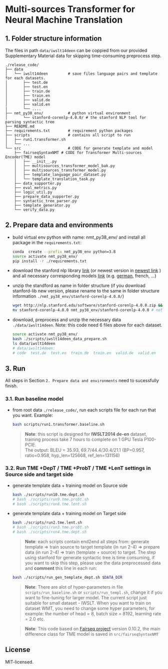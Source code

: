 # Multi-sources Transformer for Neural Machine Translation 
## 1. Folder structure information

The files in path `data/iwslt14deen` can be coppied from our provided Supplementary Material data for skipping time-consuming preprocess step. 
```
./release_code/
├── data
│   └── iwslt14deen         # save files language pairs and template for each datasets.
│       ├── test.de     
│       ├── test.en    
│       ├── train.de    
│       ├── train.en    
│       ├── valid.de    
│       ├── valid.en   
|       └── ....
├── nmt_py38_env/           # python virtual environment 
│       └── stanford-corenlp-4.0.0/ # the stanford NLP tool for parsing syntactic tree 
├── README.md
├── requirements.txt        # requirement python packages
├── scripts                 # contains all script to run 
│   ├── run1.transformer.sh
│   └── ...
└── src                     # CODE for generate template and model
    ├── fairseqSyntaxNMT # CODE for Transformer Multi-sources Encoder(TME) model 
    │   ├── __init__.py
    │   ├── multisources_transformer_model_bak.py
    │   ├── multisources_transformer_model.py
    │   ├── template_language_pair_dataset.py
    │   └── template_translation_task.py
    ├── data_supporter.py
    ├── eval_metrics.py
    ├── logic_util.py
    ├── prepare_data_supporter.py
    ├── syntactic_tree_parser.py
    ├── template_generator.py
    └── verify_data.py
```

## 2. Prepare data and environments

- build virtual env python with name: nmt_py38_env/ and install all package in the `requirements.txt`: 
  
  ```bash 
  conda  create --prefix nmt_py38_env python=3.8 
  source activate nmt_py38_env/
  pip install -r ./requirements.txt
  ``` 
- download the stanford nlp library [link](http://nlp.stanford.edu/software/stanford-corenlp-4.0.0.zip) (or newest version in [newest link](http://nlp.stanford.edu/software/stanford-corenlp-latest.zip) ) and all necessary corresponding models [link](http://nlp.stanford.edu/software/stanford-corenlp-4.0.0-models-german.jar) (e.g. [german](http://nlp.stanford.edu/software/stanford-corenlp-4.0.0-models-german.jar), french, ...)
- unzip the standford as name in folder structure (if you download stanford-lib new version, please rename to the same in folder structure information `./nmt_py38_env/stanford-corenlp-4.0.0/`)
  ```bash  
  wget http://nlp.stanford.edu/software/stanford-corenlp-4.0.0.zip && unzip stanford-corenlp-4.0.0.zip
  mv stanford-corenlp-4.0.0 nmt_py38_env/stanford-corenlp-4.0.0 # note: the stanford corenlp library name maybe different in template  stanford-corenlp-x.x.x, therefore, pls move it to the envs directory in path "nmt_py38_env/stanford-corenlp-4.0.0" for correct path in our scripts 
  ```
- download, preprocess and unzip the necessary data `./data/iwslt14deen`. Note: this code need 6 files above for each dataset.
  ```bash  
  source activate nmt_py38_env/
  bash ./scripts/iwslt14deen_data_prepare.sh
  ls data/iwslt14deen
  # data/iwslt14deen:
  # code  test.de  test.en  train.de  train.en  valid.de  valid.en
  ```

## 3. Run

All steps in Section `2. Prepare data and environments` need to sucessfully finish.

### 3.1. Run baseline model 
- from root data `./release_code/`, run each scripts file for each run that you want. 
    Example:
    ```bash
    bash scripts/run1.transformer.baseline.sh
    ```

    > **Note**: this script is designed for **IWSLT2014 de-en** dataset, training process take 7 hours to complete on 1 GPU Tesla P100-PCIE. </br>The output: 
    BLEU = 35.93, 69.7/44.4/30.4/21.1 (BP=0.957, ratio=0.958, hyp_len=125668, ref_len=131156)

### 3.2. Run TME +DepT / TME +ProbT / TME +LenT settings in Source side and target side 

- generate template data  + training model on Source side 
  ```bash
  bash ./scripts/run10.tme.dept.sh
  # bash ./scripts/run9.tme.probt.sh
  # bash ./scripts/run8.tme.lent.sh
  ```
- generate template data  + training model on Target side 
  ```bash
  bash ./scripts/run2.tme.lent.sh
  # bash ./scripts/run3.tme.probt.sh
  # bash ./scripts/run4.tme.dept.sh
  ```


    > **Note**: each scripts contain end2end all steps from: generate template => train source to target template (in run 2-4) => prepare data (in run 2-4) => train (template + source) to target. The step using stanford for generate syntactic tree is time consuming, if you want to skip this step, please use the data preprocessed data and **comment** this line in each run: 

    
    ```bash
    bash ./scripts/run_gen_template_dept.sh $DATA_DIR
    ```  

    > **Note**: There are alot of hyper-parameters in file `scripts/run_baseline.sh` or `scripts/run_templ.sh`, change it if you want to fine-tuning for larger model. The current script just suitable for small dataset - IWSLT. When you want to train on dataset WMT, you need to change some hyper parameters, for example: the number of head = 8, batch size = 8192, learning rate = 2.0 etc. 

    > **Note**: This code based on [Fairseq project](https://github.com/pytorch/fairseq) version 0.10.2, the main difference class for TME model is saved in `src/fairseqSyntaxNMT` 

##  License
MIT-licensed. 

<!-- ## Citation

Please cite as:

``` bibtex
@proceedings{multisources-trans-template-nmt,
  editor    = {Phuong Nguyen and
                Tung Le and
                Thanh-Le Ha and
                Thai Dang and
                Khanh Tran and
                Kim Anh Nguyen and
                Nguyen Le Minh},
  title     = {Advances and Trends in Artificial Intelligence. Artificial Intelligence
               Practices - 35th International Conference on Industrial, Engineering
               and Other Applications of Applied Intelligent Systems, {IEA/AIE} 2022,
               Kitakyushu, Japan, July 19 – July 22, 2022},
  year      = {2022}
}
```  -->